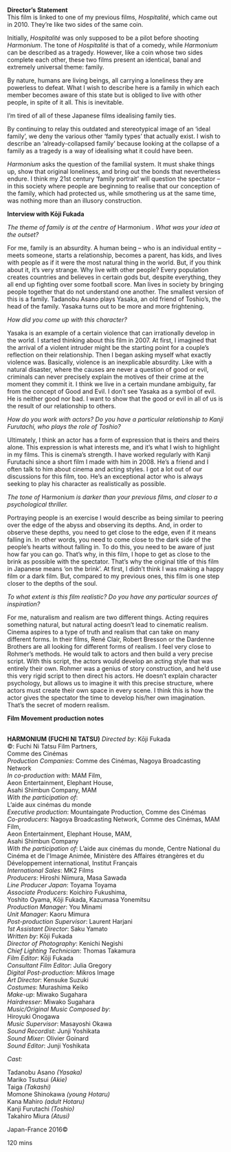 
**Director’s Statement**  
This film is linked to one of my previous films, _Hospitalité_, which came out in 2010. They’re like two sides of the same coin.

Initially, _Hospitalité_ was only supposed to be a pilot before shooting _Harmonium_. The tone of _Hospitalité_ is that of a comedy, while _Harmonium_ can be described as a tragedy. However, like a coin whose two sides complete each other, these two films present an identical, banal and extremely universal theme: family.

By nature, humans are living beings, all carrying a loneliness they are powerless to defeat. What I wish to describe here is a family in which each member becomes aware of this state but is obliged to live with other people, in spite of it all. This is inevitable.

I’m tired of all of these Japanese films idealising family ties.

By continuing to relay this outdated and stereotypical image of an ‘ideal family’, we deny the various other ‘family types’ that actually exist. I wish to describe an ‘already-collapsed family’ because looking at the collapse of a family as a tragedy is a way of idealising what it could have been.

_Harmonium_ asks the question of the familial system. It must shake things up, show that original loneliness, and bring out the bonds that nevertheless endure. I think my 21st century ‘family portrait’ will question the spectator – in this society where people are beginning to realise that our conception of the family, which had protected us, while smothering us at the same time, was nothing more than an illusory construction.

**Interview with Kōji Fukada**

_The theme of family is at the centre of_ Harmonium _. What was your idea at the outset?_

For me, family is an absurdity. A human being – who is an individual entity – meets someone, starts a relationship, becomes a parent, has kids, and lives with people as if it were the most natural thing in the world. But, if you think about it, it’s very strange. Why live with other people? Every population creates countries and believes in certain gods but, despite everything, they all end up fighting over some football score. Man lives in society by bringing people together that do not understand one another. The smallest version of this is a family. Tadanobu Asano plays Yasaka, an old friend of Toshio’s, the head of the family. Yasaka turns out to be more and more frightening.

_How did you come up with this character?_

Yasaka is an example of a certain violence that can irrationally develop in the world. I started thinking about this film in 2007. At first, I imagined that the arrival of a violent intruder might be the starting point for a couple’s reflection on their relationship. Then I began asking myself what exactly violence was. Basically, violence is an inexplicable absurdity. Like with a natural disaster, where the causes are never a question of good or evil, criminals can never precisely explain the motives of their crime at the moment they commit it. I think we live in a certain mundane ambiguity, far from the concept of Good and Evil. I don’t see Yasaka as a symbol of evil. He is neither good nor bad. I want to show that the good or evil in all of us is the result of our relationship to others.

_How do you work with actors? Do you have a particular relationship to Kanji Furutachi, who plays the role of Toshio?_

Ultimately, I think an actor has a form of expression that is theirs and theirs alone. This expression is what interests me, and it’s what I wish to highlight in my films. This is cinema’s strength. I have worked regularly with Kanji Furutachi since a short film I made with him in 2008. He’s a friend and I often talk to him about cinema and acting styles. I got a lot out of our discussions for this film, too. He’s an exceptional actor who is always seeking to play his character as realistically as possible.

_The tone of_ Harmonium _is darker than your previous films, and closer to a psychological thriller._

Portraying people is an exercise I would describe as being similar to peering over the edge of the abyss and observing its depths. And, in order to observe these depths, you need to get close to the edge, even if it means falling in. In other words, you need to come close to the dark side of the people’s hearts without falling in. To do this, you need to be aware of just how far you can go. That’s why, in this film, I hope to get as close to the brink as possible with the spectator. That’s why the original title of this film in Japanese means ‘on the brink’. At first, I didn’t think I was making a happy film or a dark film. But, compared to my previous ones, this film is one step closer to the depths of the soul.

_To what extent is this film realistic? Do you have any particular sources of inspiration?_

For me, naturalism and realism are two different things. Acting requires something natural, but natural acting doesn’t lead to cinematic realism. Cinema aspires to a type of truth and realism that can take on many different forms. In their films, René Clair, Robert Bresson or the Dardenne Brothers are all looking for different forms of realism. I feel very close to Rohmer’s methods. He would talk to actors and then build a very precise script. With this script, the actors would develop an acting style that was entirely their own. Rohmer was a genius of story construction, and he’d use this very rigid script to then direct his actors. He doesn’t explain character psychology, but allows us to imagine it with this precise structure, where actors must create their own space in every scene. I think this is how the actor gives the spectator the time to develop his/her own imagination. That’s the secret of modern realism.

**Film Movement production notes**
<br><br>

**HARMONIUM (FUCHI NI TATSU)**
_Directed by_: Kōji Fukada  
©: Fuchi Ni Tatsu Film Partners,  
Comme des Cinémas  
_Production Companies_: Comme des Cinémas, Nagoya Broadcasting Network  
_In co-production with_: MAM Film,  
Aeon Entertainment, Elephant House,  
Asahi Shimbun Company, MAM  
_With the participation of_:  
L’aide aux cinémas du monde  
_Executive production_: Mountaingate Production, Comme des Cinémas  
_Co-producers_: Nagoya Broadcasting Network, Comme des Cinémas, MAM Film,  
Aeon Entertainment, Elephant House, MAM,  
Asahi Shimbun Company  
_With the participation of_: L’aide aux cinémas du monde, Centre National du Cinéma et de l'Image Animée, Ministère des Affaires étrangères et du Développement international, Institut Français  
_International Sales_: MK2 Films  
_Producers_: Hiroshi Niimura, Masa Sawada  
_Line Producer Japan_: Toyama Toyama  
_Associate Producers_: Koichiro Fukushima,  
Yoshito Oyama, Kōji Fukada, Kazumasa Yonemitsu  
_Production Manager_: You Minami  
_Unit Manager_: Kaoru Mimura  
_Post-production Supervisor_: Laurent Harjani  
_1st Assistant Director_: Saku Yamato  
_Written by_: Kōji Fukada  
_Director of Photography_: Kenichi Negishi  
_Chief Lighting Technician_: Thomas Takamura  
_Film Editor_: Kōji Fukada  
_Consultant Film Editor_: Julia Gregory  
_Digital Post-production_: Mikros Image  
_Art Director_: Kensuke Suzuki  
_Costumes_: Murashima Keiko  
_Make-up_: Miwako Sugahara  
_Hairdresser_: Miwako Sugahara  
_Music/Original Music Composed by_:  
Hiroyuki Onogawa  
_Music Supervisor_: Masayoshi Okawa  
_Sound Recordist_: Junji Yoshikata  
_Sound Mixer_: Olivier Goinard  
_Sound Editor_: Junji Yoshikata

_Cast:_

Tadanobu Asano _(Yasaka)_  
Mariko Tsutsui _(Akie)_  
Taiga _(Takashi)_  
Momone Shinokawa _(young Hotaru)_  
Kana Mahiro _(adult Hotaru)_  
Kanji Furutachi _(Toshio)_  
Takahiro Miura _(Atusi)_

Japan-France 2016©

120 mins
<!--stackedit_data:
eyJoaXN0b3J5IjpbMjMxNzMxOTkzXX0=
-->